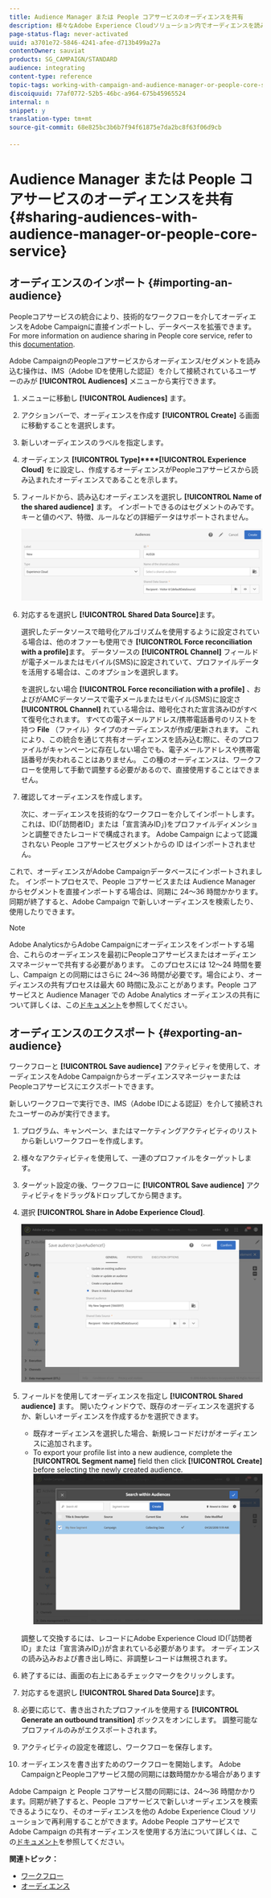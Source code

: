 ```yaml
---
title: Audience Manager または People コアサービスのオーディエンスを共有
description: 様々なAdobe Experience Cloudソリューション内でオーディエンスを読み込んだり書き出したりする方法について説明します。
page-status-flag: never-activated
uuid: a3701e72-5846-4241-afee-d713b499a27a
contentOwner: sauviat
products: SG_CAMPAIGN/STANDARD
audience: integrating
content-type: reference
topic-tags: working-with-campaign-and-audience-manager-or-people-core-service
discoiquuid: 77af0772-52b5-46bc-a964-675b45965524
internal: n
snippet: y
translation-type: tm+mt
source-git-commit: 68e825bc3b6b7f94f61875e7da2bc8f63f06d9cb

---
```



# Audience Manager または People コアサービスのオーディエンスを共有{#sharing-audiences-with-audience-manager-or-people-core-service}

## オーディエンスのインポート {#importing-an-audience}

Peopleコアサービスの統合により、技術的なワークフローを介してオーディエンスをAdobe Campaignに直接インポートし、データベースを拡張できます。 For more information on audience sharing in People core service, refer to this [documentation](https://marketing.adobe.com/resources/help/ja_JP/mcloud/t_publish_audience_segment.html).

Adobe CampaignのPeopleコアサービスからオーディエンス/セグメントを読み込む操作は、IMS（Adobe IDを使用した認証）を介して接続されているユーザーのみが **[!UICONTROL Audiences]** メニューから実行できます。

1. メニューに移動し **[!UICONTROL Audiences]** ます。
1. アクションバーで、オーディエンスを作成す **[!UICONTROL Create]** る画面に移動することを選択します。
1. 新しいオーディエンスのラベルを指定します。
1. オーディエンス **[!UICONTROL Type]****[!UICONTROL Experience Cloud]** をに設定し、作成するオーディエンスがPeopleコアサービスから読み込まれたオーディエンスであることを示します。
1. フィールドから、読み込むオーディエンスを選択し **[!UICONTROL Name of the shared audience]** ます。 インポートできるのはセグメントのみです。キーと値のペア、特徴、ルールなどの詳細データはサポートされません。

   ![](assets/aam_import_audience.png)

1. 対応するを選択し **[!UICONTROL Shared Data Source]**&#x200B;ます。

   選択したデータソースで暗号化アルゴリズムを使用するように設定されている場合は、他のオファーも使用でき **[!UICONTROL Force reconciliation with a profile]**&#x200B;ます。 データソースの **[!UICONTROL Channel]** フィールドが電子メールまたはモバイル(SMS)に設定されていて、プロファイルデータを活用する場合は、このオプションを選択します。

   を選択しない場合 **[!UICONTROL Force reconciliation with a profile]** 、およびがAMCデータソースで電子メールまたはモバイル(SMS)に設定さ **[!UICONTROL Channel]** れている場合は、暗号化された宣言済みIDがすべて復号化されます。 すべての電子メールアドレス/携帯電話番号のリストを持つ **File** （ファイル）タイプのオーディエンスが作成/更新されます。 これにより、この統合を通じて共有オーディエンスを読み込む際に、そのプロファイルがキャンペーンに存在しない場合でも、電子メールアドレスや携帯電話番号が失われることはありません。 この種のオーディエンスは、ワークフローを使用して手動で調整する必要があるので、直接使用することはできません。

1. 確認してオーディエンスを作成します。

   次に、オーディエンスを技術的なワークフローを介してインポートします。 これは、ID(「訪問者ID」または「宣言済みID」)をプロファイルディメンションと調整できたレコードで構成されます。 Adobe Campaign によって認識されない People コアサービスセグメントからの ID はインポートされません。

これで、オーディエンスがAdobe Campaignデータベースにインポートされました。 インポートプロセスで、People コアサービスまたは Audience Manager からセグメントを直接インポートする場合は、同期に 24～36 時間かかります。同期が終了すると、Adobe Campaign で新しいオーディエンスを検索したり、使用したりできます。

>[!NOTE]
>
>Adobe AnalyticsからAdobe Campaignにオーディエンスをインポートする場合、これらのオーディエンスを最初にPeopleコアサービスまたはオーディエンスマネージャーで共有する必要があります。 このプロセスには 12～24 時間を要し、Campaign との同期にはさらに 24～36 時間が必要です。場合により、オーディエンスの共有プロセスは最大 60 時間に及ぶことがあります。People コアサービスと Audience Manager での Adobe Analytics オーディエンスの共有について詳しくは、この[ドキュメント](https://marketing.adobe.com/resources/help/ja_JP/mcloud/t_publish_audience_segment.html)を参照してください。

## オーディエンスのエクスポート {#exporting-an-audience}

ワークフローと **[!UICONTROL Save audience]** アクティビティを使用して、オーディエンスをAdobe CampaignからオーディエンスマネージャーまたはPeopleコアサービスにエクスポートできます。

新しいワークフローで実行でき、IMS（Adobe IDによる認証）を介して接続されたユーザーのみが実行できます。

1. プログラム、キャンペーン、またはマーケティングアクティビティのリストから新しいワークフローを作成します。
1. 様々なアクティビティを使用して、一連のプロファイルをターゲットします。
1. ターゲット設定の後、ワークフローに **[!UICONTROL Save audience]** アクティビティをドラッグ&amp;ドロップしてから開きます。
1. 選択 **[!UICONTROL Share in Adobe Experience Cloud]**.

   ![](assets/aam_save_audience_activity.png)

1. フィールドを使用してオーディエンスを指定し **[!UICONTROL Shared audience]** ます。 開いたウィンドウで、既存のオーディエンスを選択するか、新しいオーディエンスを作成するかを選択できます。

   * 既存オーディエンスを選択した場合、新規レコードだけがオーディエンスに追加されます。
   * To export your profile list into a new audience, complete the **[!UICONTROL Segment name]** field then click **[!UICONTROL Create]** before selecting the newly created audience.
   ![](assets/aam_save_audience_segment_picker.png)

   調整して交換するには、レコードにAdobe Experience Cloud ID(「訪問者ID」または「宣言済みID」)が含まれている必要があります。 オーディエンスの読み込みおよび書き出し時に、非調整レコードは無視されます。

1. 終了するには、画面の右上にあるチェックマークをクリックします。
1. 対応するを選択し **[!UICONTROL Shared Data Source]**&#x200B;ます。
1. 必要に応じて、書き出されたプロファイルを使用する **[!UICONTROL Generate an outbound transition]** ボックスをオンにします。 調整可能なプロファイルのみがエクスポートされます。
1. アクティビティの設定を確認し、ワークフローを保存します。
1. オーディエンスを書き出すためのワークフローを開始します。 Adobe CampaignとPeopleコアサービス間の同期には数時間かかる場合があります

Adobe Campaign と People コアサービス間の同期には、24～36 時間かかります。同期が終了すると、People コアサービスで新しいオーディエンスを検索できるようになり、そのオーディエンスを他の Adobe Experience Cloud ソリューションで再利用することができます。Adobe People コアサービスで Adobe Campaign の共有オーディエンスを使用する方法について詳しくは、この[ドキュメント](https://marketing.adobe.com/resources/help/ja_JP/mcloud/t_audience_create.html)を参照してください。

**関連トピック：**

* [ワークフロー](../../automating/using/get-started-workflows.md)
* [オーディエンス](../../audiences/using/about-audiences.md)

